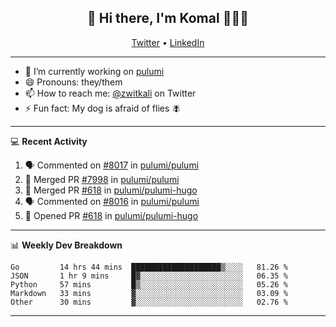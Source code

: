 <h2 align="center"> 👋 Hi there, I'm Komal 🧑🏾‍💻 </h2>
<p align="center">
    <a href="https://twitter.com/zwitkali">Twitter</a> •
    <a href="https://www.linkedin.com/in/komal-ali/">LinkedIn</a>
</p>

--------

- 🔭 I’m currently working on [pulumi](https://github.com/pulumi/pulumi)
- 😄 Pronouns: they/them
- 📫 How to reach me: [@zwitkali](https://twitter.com/zwitkali) on Twitter
- ⚡ Fun fact: My dog is afraid of flies 🪰

--------
💻 **Recent Activity**

<!--START_SECTION:activity-->
1. 🗣 Commented on [#8017](https://github.com/pulumi/pulumi/issues/8017) in [pulumi/pulumi](https://github.com/pulumi/pulumi)
2. 🎉 Merged PR [#7998](https://github.com/pulumi/pulumi/pull/7998) in [pulumi/pulumi](https://github.com/pulumi/pulumi)
3. 🎉 Merged PR [#618](https://github.com/pulumi/pulumi-hugo/pull/618) in [pulumi/pulumi-hugo](https://github.com/pulumi/pulumi-hugo)
4. 🗣 Commented on [#8016](https://github.com/pulumi/pulumi/issues/8016) in [pulumi/pulumi](https://github.com/pulumi/pulumi)
5. 💪 Opened PR [#618](https://github.com/pulumi/pulumi-hugo/pull/618) in [pulumi/pulumi-hugo](https://github.com/pulumi/pulumi-hugo)
<!--END_SECTION:activity-->

--------

📊 **Weekly Dev Breakdown**
<!--START_SECTION:waka-->
```text
Go         14 hrs 44 mins  ████████████████████▒░░░░   81.26 % 
JSON       1 hr 9 mins     █▓░░░░░░░░░░░░░░░░░░░░░░░   06.35 % 
Python     57 mins         █▒░░░░░░░░░░░░░░░░░░░░░░░   05.26 % 
Markdown   33 mins         ▓░░░░░░░░░░░░░░░░░░░░░░░░   03.09 % 
Other      30 mins         ▓░░░░░░░░░░░░░░░░░░░░░░░░   02.76 % 
```
<!--END_SECTION:waka-->

--------